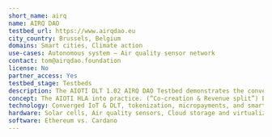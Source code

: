 ```yaml
---
short_name: airq
name: AIRQ DAO
testbed_url: https://www.airqdao.eu
city_country: Brussels, Belgium
domains: Smart cities, Climate action
use-cases: Autonomous system – Air quality sensor network
contact: tom@airqdao.foundation
license: No
partner_access: Yes
testbed_stage: Testbeds
description: The AIOTI DLT 1.02 AIRQ DAO Testbed demonstrates the convergence of IoT and DLT into an autonomous system based on the AIOTI High Level Architecture (HLA) for data markets. Co-creation, micropayments and (smart contract) revenue-splits enable a ‘self-sustaining’ and financially autonomous IoT sensor network.
concept: The AIOTI HLA into practice. (“Co-creation & Revenue split”) Each air quality sensor integrates with the DLT network via a dedicated wallet. Local engaged citizens subscribe to notification services via micropayments. The sensor receives monthly payments, and an automated revenue split rewards the data aggregator, service providers and the AIRQ DAO foundation. If the sensor can earn its own value after two years, a smart contract orders his replacement. As such, only valuable sensors are maintained, and the network becomes (financially) self-sustainable.
technology: Converged IoT & DLT, tokenization, micropayments, and smart contracting
hardware: Solar cells, Air quality sensors, Cloud storage and virtualization
software: Ethereum vs. Cardano
---
```

